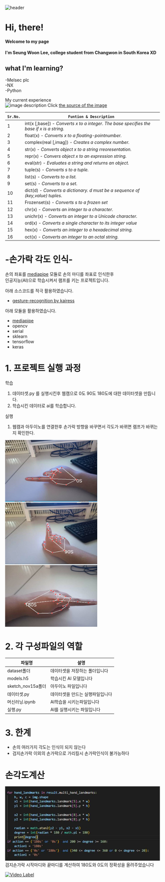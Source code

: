 ![header](https://capsule-render.vercel.app/api?type=slice&color=auto&height=300&section=header&text=My%20experience&fontSize=90)
# Hi, there!
#### Welcome to my page  
#### I'm Seung Woon Lee, college student from Changwon in South Korea XD
  
  
##  what I'm learning?
-Melsec plc  
-NX    
-Python

My current experience    
![image description](http://kldp.org/files/vi-vim-cheat-sheet-ko.png)
Click [the source of the image](https://kldp.org/node/102947)  

|`Sr.No.`|`Funtion & Description`|
|:--|--|
|1|int(x [,base]) - *Converts x to a integer. The base specifies the base if x is a string.*|
|2|float(x) - *Converts x to a floating-pointnumber.*|
|3|complex(real [,imag]) - *Creates a complex number.*|
|4|str(x) - *Converts object x to a string rreoresentation.*|
|5|repr(x) - *Convers object x to an expression string.*|
|6|eval(str) - *Evaluates a string and returns an object.*|
|7|tuple(s) - *Converts s to a tuple.*|
|8|list(s) - *Converts to a list.*|
|9|set(s) - *Converts to a set.*|
|10|dict(d) - *Converts a dictionary. d must be a sequence of (key,value) tuples.*|
|11|Frozenset(s) - *Converts s to a frozen set*|
|12|chr(x) - *Converts an integer to a character.*|
|13|unichr(x) - *Converts an integer to a Unicode character.*|
|14|ord(x) - *Converts a single character to its integer value*|
|15|hex(x) - *Converts an integer to a hexadecimal string.*|
|16|oct(x) - *Converts an integer to an octal string.*|

# -손가락 각도 인식-
   
   손의 좌표를 [mediapipe](https://google.github.io/mediapipe/) 모듈로 손의 마디를 좌표로 인식한후  
인공지능(AI)으로 학습시켜서 램프를 키는 프로젝트입니다.

아래 소스코드를 적극 활용하였습니다.

* [gesture-recognition by kairess](https://github.com/kairess/gesture-recognition)

아래 모듈을 활용하였습니다.

* [mediapipe](https://google.github.io/mediapipe)
* opencv
* serial
* sklearn
* tensorflow
* keras

# 1. 프로젝트 실행 과정

학습
1. 데이터셋.py 를 실행시킨후 웹캠으로 0도 90도 180도에 대한 데이터셋을 만듭니다.
2. 학습시킨 데이터로 ai를 학습합니다.

실행
1. 웹캠과 아두이노를 연결한후 손가락 방향을 바꾸면서 각도가 바뀌면 램프가 바뀌는지 확인한다.
<img src="https://github.com/LETAUK/AIControlE/blob/main/img/0s.JPG" width="300" height="200">
<img src="https://github.com/LETAUK/AIControlE/blob/main/img/90s.JPG" width="300" height="200">
<img src="https://github.com/LETAUK/AIControlE/blob/main/img/180s.JPG" width="300" height="200">

# 2. 각 구성파일의 역할

|파일명|설명|
|------|---|
|dataset폴더|데이터셋을 저장하는 폴더입니다|
|models.h5|학습시킨 AI 모델입니다|
|sketch_nov15a폴더|아두이노 파일입니다|
|데이터셋.py|데이터셋을 만드는 실행파일입니다|
|머신러닝.ipynb|AI학습을 시키는파일입니다|
|실행.py|AI를 실행시키는 파일입니다|

# 3. 한계

* 손의 여러가지 각도는 인식이 되지 않는다  
* 검지손가락 이외의 손가락으로 가리킬시 손가락인식이 불가능하다


# 손각도계산
![image description](https://github.com/pyapyamage/AIcontrol/blob/main/%EC%82%AC%EC%A7%842.JPG)  
검지손가락 시작마디와 끝마디를 계산하여 180도와 0도의 정확성을 올려주었습니다

[![Video Label](http://img.youtube.com/vi/MV3SJdUArbw/0.jpg)](https://www.youtube.com/watch?v=MV3SJdUArbw)
